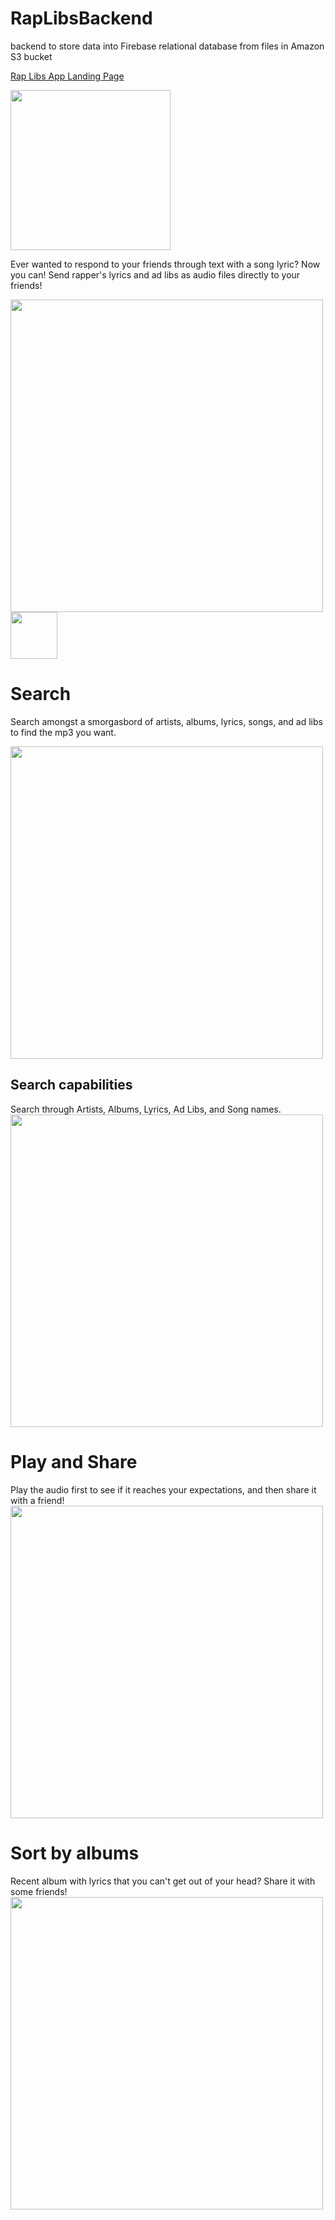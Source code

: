 # RapLibsBackend
backend to store data into Firebase relational database from files in Amazon S3 bucket

[Rap Libs App Landing Page](https://jasoneo016.github.io/)

<img src="https://jasoneo016.github.io/images/web_hi_res_512.png" height="256" width="256">

Ever wanted to respond to your friends through text with a song lyric? Now you can! 
Send rapper's lyrics and ad libs as audio files directly to your friends!

<img src="http://jasoneo016.github.io/images/mockup/HomeScreen_nexus5x-portrait.png" height="500" width="500">

<img src="https://jasoneo016.github.io/images/icons/search.png" height="75" width="75">

# Search
Search amongst a smorgasbord of artists, albums, lyrics, songs, and ad libs to find the mp3 you want.

<img src="https://jasoneo016.github.io/images/mockup/SearchScreen_nexus5x-portrait.png" height="500" width="500">


## Search capabilities
Search through Artists, Albums, Lyrics, Ad Libs, and Song names.
<img src="https://jasoneo016.github.io/images/mockup/ArtistsScreen_nexus5x-portrait.png" height="500" width="500">

  
# Play and Share
Play the audio first to see if it reaches your expectations, and then share it with a friend!
<img src="https://jasoneo016.github.io/images/mockup/LyricsScreen_nexus5x-portrait.png" height="500" width="500">


# Sort by albums
Recent album with lyrics that you can't get out of your head? Share it with some friends!
<img src="https://jasoneo016.github.io/images/mockup/AlbumsScreen_nexus5x-portrait.png" height="500" width="500">
